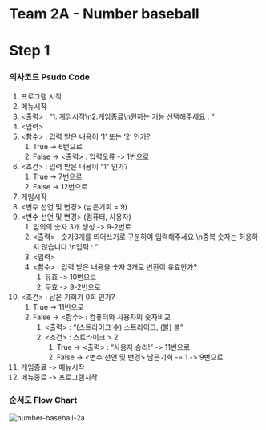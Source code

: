 Team 2A - Number baseball
=========================
# Step 1
### **의사코드 Psudo Code**
1. 프로그램 시작
2. 메뉴시작
3. <출력> : “1. 게임시작\n2.게임종료\n원하는 기능 선택해주세요 : “
4. <입력> 
5. <함수> : 입력 받은 내용이 ‘1’ 또는 ‘2’ 인가?
    1. True -> 6번으로
    2. False -> <출력> : 입력오류 -> 1번으로
6. <조건> : 입력 받은 내용이 “1” 인가?
    1. True -> 7번으로
    2. False -> 12번으로
7. 게임시작 
8. <변수 선언 및 변경> (남은기회 = 9)
9. <변수 선언 및 변경> (컴퓨터, 사용자) 
    1. 임의의 숫자 3개 생성 -> 9-2번로
    2. <출력> : 숫자3개를 띄어쓰기로 구분하여 입력해주세요.\n중복 숫자는 허용하지 않습니다.\n입력 : “
    3. <입력> 
    4. <함수> : 입력 받은 내용을 숫자 3개로 변환이 유효한가?
        1. 유효 -> 10번으로
        2. 무효 -> 9-2번으로
10. <조건> : 남은 기회가 0회 인가?
    1. True -> 11번으로
    2. False -> <함수> : 컴퓨터와 사용자의 숫자비교
        1. <출력> : “\(스트라이크 수) 스트라이크, \(볼) 볼” 
        2. <조건> : 스트라이크 > 2
            1. True -> <출력> : “사용자 승리!” -> 11번으로
            2. False -> <변수 선언 및 변경> 남은기회 -= 1 -> 9번으로
11. 게임종료 -> 메뉴시작
12. 메뉴종료 -> 프로그램시작

### **순서도 Flow Chart**
![number-baseball-2a](https://user-images.githubusercontent.com/80380535/119819931-e451d800-bf2b-11eb-8070-741250ce007f.png)

